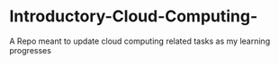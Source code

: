 # Introductory-Cloud-Computing-
A Repo meant to update cloud computing related tasks as my learning progresses
